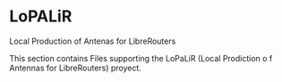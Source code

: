 # LoPALiR
Local Production of Antenas for LibreRouters

This section contains Files supporting the LoPaLiR (Local Prodiction o f Antennas for LibreRouters) proyect.
